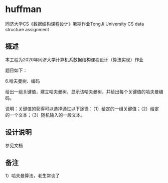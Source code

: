 # huffman
同济大学CS《数据结构课程设计》暑期作业TongJi University CS data structure assignment

## 概述

本工程为2020年同济大学计算机系数据结构课程设计（算法实现）作业

题目如下：

6.哈夫曼树、编码

给出一组关键值，建立哈夫曼树，显示该哈夫曼树，并给出每个关键值的哈夫曼编码。

说明：关键值的获得可以选择通过以下途径：（1）给定的一组关键值；（2）给定的一个文本；（3）随机输入的一段文本。

## 设计说明

参见文档

## 备注

1）哈夫曼算法，老生常谈了
